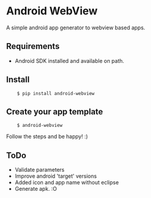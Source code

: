 # Android WebView

A simple android app generator to webview based apps.

## Requirements
- Android SDK installed and available on path.

## Install
```
    $ pip install android-webview
```

## Create your app template
```
    $ android-webview 
```
Follow the steps and be happy! :)

## ToDo
- Validate parameters
- Improve android 'target' versions
- Added icon and app name without eclipse
- Generate apk. :O
